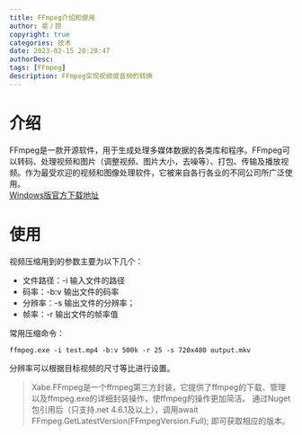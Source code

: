 ```yaml
---
title: FFmpeg介绍和使用
author: 昜丿捺
copyright: true
categories: 技术
date: 2023-02-15 20:28:47
authorDesc:
tags: [FFmpeg]
description: FFmpeg实现视频或音频的转换
---
```

# 介绍
FFmpeg是一款开源软件，用于生成处理多媒体数据的各类库和程序。FFmpeg可以转码、处理视频和图片（调整视频、图片大小，去噪等）、打包、传输及播放视频。作为最受欢迎的视频和图像处理软件，它被来自各行各业的不同公司所广泛使用。  
[Windows版官方下载地址](https://ottverse.com/ffmpeg-builds/)

# 使用
视频压缩用到的参数主要为以下几个：
- 文件路径：-i 输入文件的路径
- 码率：-b:v 输出文件的码率
- 分辨率：-s 输出文件的分辨率；
- 帧率：-r 输出文件的帧率值

常用压缩命令：
```
ffmpeg.exe -i test.mp4 -b:v 500k -r 25 -s 720x480 output.mkv
```
分辨率可以根据目标视频的尺寸等比进行设置。

> Xabe.FFmpeg是一个ffmpeg第三方封装，它提供了ffmpeg的下载、管理以及ffmpeg.exe的详细封装操作，使ffmpeg的操作更加简洁。
通过Nuget包引用后（只支持.net 4.6.1及以上），调用await FFmpeg.GetLatestVersion(FFmpegVersion.Full); 即可获取相应的版本。